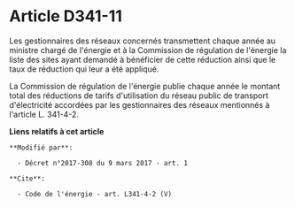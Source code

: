 # Article D341-11

Les gestionnaires des réseaux concernés transmettent chaque année au ministre chargé de l'énergie et à la Commission de
régulation de l'énergie la liste des sites ayant demandé à bénéficier de cette réduction ainsi que le taux de réduction qui
leur a été appliqué. 

La Commission de régulation de l'énergie publie chaque année le montant total des réductions de tarifs d'utilisation du
réseau public de transport d'électricité accordées par les gestionnaires des réseaux mentionnés à l'article L. 341-4-2.

**Liens relatifs à cet article**

	**Modifié par**:

	  - Décret n°2017-308 du 9 mars 2017 - art. 1

	**Cite**:

	  - Code de l'énergie - art. L341-4-2 (V)

